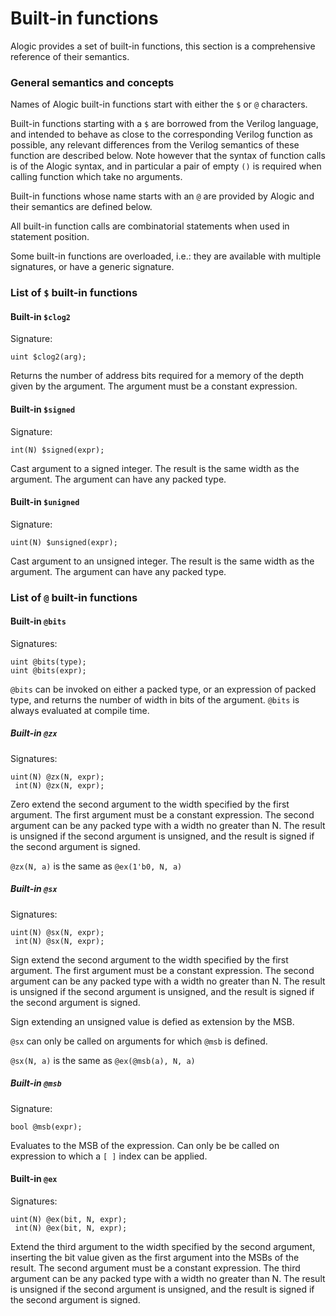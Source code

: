 # Built-in functions

Alogic provides a set of built-in functions, this section is a comprehensive
reference of their semantics.

### General semantics and concepts

Names of Alogic built-in functions start with either the `$` or `@` characters.

Built-in functions starting with a `$` are borrowed from the Verilog language,
and intended to behave as close to the corresponding Verilog function as
possible, any relevant differences from the Verilog semantics of these function
are described below. Note however that the syntax of function calls is of the
Alogic syntax, and in particular a pair of empty `()` is required when calling
function which take no arguments.

Built-in functions whose name starts with an `@` are provided by Alogic and
their semantics are defined below.

All built-in function calls are combinatorial statements when used in statement
position.

Some built-in functions are overloaded, i.e.: they are available with multiple
signatures, or have a generic signature.

### List of `$` built-in functions

#### Built-in `$clog2`

Signature:

```
uint $clog2(arg);
```

Returns the number of address bits required for a memory of the depth given by
the argument. The argument must be a constant expression.

#### Built-in `$signed`

Signature:

```
int(N) $signed(expr);
```

Cast argument to a signed integer. The result is the same width as the argument.
The argument can have any packed type.

#### Built-in `$unigned`

Signature:

```
uint(N) $unsigned(expr);
```

Cast argument to an unsigned integer. The result is the same width as the
argument. The argument can have any packed type.

### List of `@` built-in functions

#### Built-in `@bits`

Signatures:

```
uint @bits(type);
uint @bits(expr);
```

`@bits` can be invoked on either a packed type, or an expression of packed type,
and returns the number of width in bits of the argument. `@bits` is always
evaluated at compile time.

##### Built-in `@zx`

Signatures:

```
uint(N) @zx(N, expr);
 int(N) @zx(N, expr);
```

Zero extend the second argument to the width specified by the first argument.
The first argument must be a constant expression. The second argument can be any
packed type with a width no greater than N. The result is unsigned if the second
argument is unsigned, and the result is signed if the second argument is signed.

`@zx(N, a)` is the same as `@ex(1'b0, N, a)`

##### Built-in `@sx`

Signatures:

```
uint(N) @sx(N, expr);
 int(N) @sx(N, expr);
```

Sign extend the second argument to the width specified by the first argument.
The first argument must be a constant expression. The second argument can be any
packed type with a width no greater than N. The result is unsigned if the second
argument is unsigned, and the result is signed if the second argument is signed.

Sign extending an unsigned value is defied as extension by the MSB.

`@sx` can only be called on arguments for which `@msb` is defined.

`@sx(N, a)` is the same as `@ex(@msb(a), N, a)`

##### Built-in `@msb`

Signature:

```
bool @msb(expr);
```

Evaluates to the MSB of the expression. Can only be be called on expression to
which a `[ ]` index can be applied.

#### Built-in `@ex`

Signatures:

```
uint(N) @ex(bit, N, expr);
 int(N) @ex(bit, N, expr);
```

Extend the third argument to the width specified by the second argument,
inserting the bit value given as the first argument into the MSBs of the result.
The second argument must be a constant expression. The third argument can be any
packed type with a width no greater than N. The result is unsigned if the second
argument is unsigned, and the result is signed if the second argument is signed.
